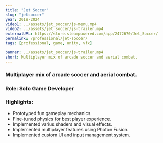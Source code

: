 ```yaml
---
title: "Jet Soccer"
slug: "jetsoccer"
year: 2019-2024
video1: ../assets/jet_soccer/js-menu.mp4
video2: ../assets/jet_soccer/js-trailer.mp4
externalURL: https://store.steampowered.com/app/2472670/Jet_Soccer/
permalink: /professional/jet-soccer/
tags: [professional, game, unity, vfx]

banner: ../assets/jet_soccer/js-trailer.mp4
short: Multiplayer mix of arcade soccer and aerial combat.
---
```


### Multiplayer mix of arcade soccer and aerial combat.

### Role: **Solo Game Developer**

### Highlights:
* Prototyped fun gameplay mechanics.
* Fine-tuned physics for best player experience.
* Implemented varius shaders and visual effects.
* Implemented multiplayer features using Photon Fusion.
* Implemented custom UI and input management system.